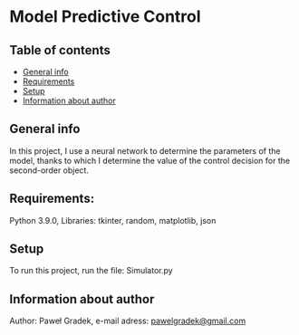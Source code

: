 # Model Predictive Control

## Table of contents
* [General info](#general-info)
* [Requirements](#requirements)
* [Setup](#setup)
* [Information about author](#information-about-author)

## General info
In this project, I use a neural network to determine the parameters of the model, thanks to which I determine the value of the control decision
for the second-order object.

## Requirements:
Python 3.9.0,
Libraries: tkinter, random, matplotlib, json

## Setup
To run this project, run the file: Simulator.py

## Information about author
Author: Paweł Gradek,
e-mail adress: pawelgradek@gmail.com
